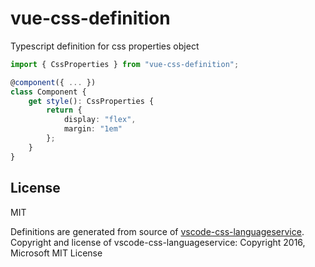 # vue-css-definition

Typescript definition for css properties object

```ts
import { CssProperties } from "vue-css-definition";

@component({ ... })
class Component {
    get style(): CssProperties {
        return {
            display: "flex",
            margin: "1em"
        };
    }
}
```

## License
MIT

Definitions are generated from source of [vscode-css-languageservice](https://github.com/Microsoft/vscode-css-languageservice).
Copyright and license of vscode-css-languageservice:
  Copyright 2016, Microsoft
  MIT License
